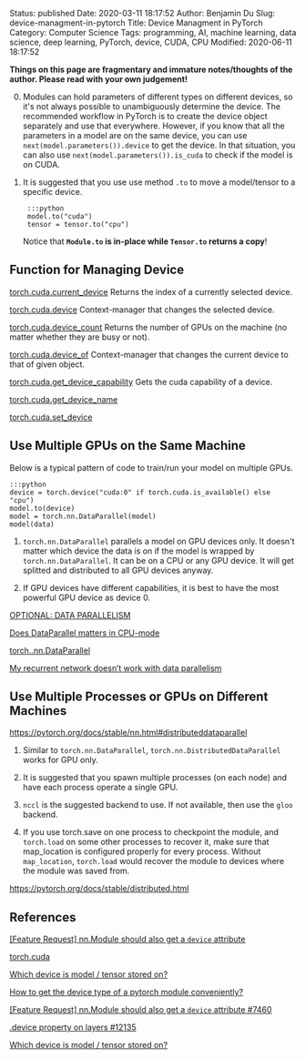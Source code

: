 Status: published
Date: 2020-03-11 18:17:52
Author: Benjamin Du
Slug: device-managment-in-pytorch
Title: Device Managment in PyTorch
Category: Computer Science
Tags: programming, AI, machine learning, data science, deep learning, PyTorch, device, CUDA, CPU
Modified: 2020-06-11 18:17:52

**Things on this page are fragmentary and immature notes/thoughts of the author. Please read with your own judgement!**

0. Modules can hold parameters of different types on different devices, 
    so it's not always possible to unambiguously determine the device.
    The recommended workflow in PyTorch is to create the device object separately and use that everywhere. 
    However,
    if you know that all the parameters in a model are on the same device, 
    you can use `next(model.parameters()).device` to get the device.
    In that situation,
    you can also use `next(model.parameters()).is_cuda` 
    to check if the model is on CUDA.


1. It is suggested that you use use method `.to` to move a model/tensor to a specific device.

        :::python
        model.to("cuda")
        tensor = tensor.to("cpu")

    Notice that **`Module.to` is in-place while `Tensor.to` returns a copy**!

## Function for Managing Device

[torch.cuda.current_device](https://pytorch.org/docs/stable/cuda.html#torch.cuda.current_device)
Returns the index of a currently selected device.

[torch.cuda.device](https://pytorch.org/docs/stable/cuda.html#torch.cuda.device)
Context-manager that changes the selected device.

[torch.cuda.device_count](https://pytorch.org/docs/stable/cuda.html#torch.cuda.device_count)
Returns the number of GPUs on the machine (no matter whether they are busy or not).

[torch.cuda.device_of](https://pytorch.org/docs/stable/cuda.html#torch.cuda.device_of)
Context-manager that changes the current device to that of given object.

[torch.cuda.get_device_capability](https://pytorch.org/docs/stable/cuda.html#torch.cuda.get_device_capability)
Gets the cuda capability of a device.

[torch.cuda.get_device_name](https://pytorch.org/docs/stable/cuda.html#torch.cuda.get_device_name)

[torch.cuda.set_device](https://pytorch.org/docs/stable/cuda.html#torch.cuda.set_device)


## Use Multiple GPUs on the Same Machine

Below is a typical pattern of code to train/run your model on multiple GPUs.

	:::python
	device = torch.device("cuda:0" if torch.cuda.is_available() else "cpu")
	model.to(device)
	model = torch.nn.DataParallel(model)
	model(data)

1. `torch.nn.DataParallel` parallels a model on GPU devices only. 
	It doesn't matter which device the data is on if the model is wrapped by `torch.nn.DataParallel`. 
	It can be on a CPU or any GPU device.
	It will get splitted and distributed to all GPU devices anyway.

2. If GPU devices have different capabilities,
	it is best to have the most powerful GPU device as device 0.

[OPTIONAL: DATA PARALLELISM](https://pytorch.org/tutorials/beginner/blitz/data_parallel_tutorial.html)

[Does DataParallel matters in CPU-mode](https://discuss.pytorch.org/t/does-dataparallel-matters-in-cpu-mode/7587)

[torch..nn.DataParallel](https://pytorch.org/docs/stable/nn.html#torch.nn.DataParallel)

[My recurrent network doesn’t work with data parallelism](https://pytorch.org/docs/stable/notes/faq.html#my-recurrent-network-doesn-t-work-with-data-parallelism)

## Use Multiple Processes or GPUs on Different Machines

https://pytorch.org/docs/stable/nn.html#distributeddataparallel

1. Similar to `torch.nn.DataParallel`, 
	`torch.nn.DistributedDataParallel` works for GPU only.

2. It is suggested that you spawn multiple processes (on each node)
	and have each process operate a single GPU.

2. `nccl` is the suggested backend to use. 
	If not available, 
	then use the `gloo` backend.

3. If you use torch.save on one process to checkpoint the module, 
	and `torch.load` on some other processes to recover it, 
	make sure that map_location is configured properly for every process. 
	Without `map_location`, 
	`torch.load` would recover the module to devices where the module was saved from.

https://pytorch.org/docs/stable/distributed.html


## References

[[Feature Request] nn.Module should also get a `device` attribute](https://github.com/pytorch/pytorch/issues/7460)

[torch.cuda](https://pytorch.org/docs/stable/cuda.html#module-torch.cuda)


[Which device is model / tensor stored on?](https://discuss.pytorch.org/t/which-device-is-model-tensor-stored-on/4908)

[How to get the device type of a pytorch module conveniently?](https://stackoverflow.com/questions/58926054/how-to-get-the-device-type-of-a-pytorch-module-conveniently)

[[Feature Request] nn.Module should also get a `device` attribute #7460](https://github.com/pytorch/pytorch/issues/7460)

[.device property on layers #12135](https://github.com/pytorch/pytorch/issues/12135)

[Which device is model / tensor stored on?](https://discuss.pytorch.org/t/which-device-is-model-tensor-stored-on/4908)
